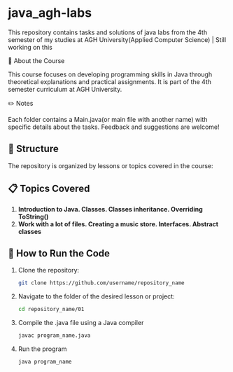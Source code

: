 # java_agh-labs
This repository contains tasks and solutions of java labs from the 4th semester of my studies at AGH University(Applied Computer Science) | Still working on this


📖 About the Course


This course focuses on developing programming skills in Java through theoretical explanations and practical assignments. It is part of the 4th semester curriculum at AGH University.

✏️ Notes


Each folder contains a Main.java(or main file with another name) with specific details about the tasks.
Feedback and suggestions are welcome!

## 📂 Structure

The repository is organized by lessons or topics covered in the course:


## 📋 Topics Covered

1. **Introduction to Java. Classes. Classes inheritance. Overriding ToString()** 
2. **Work with a lot of files. Creating a music store. Interfaces. Abstract classes** 


## 🚀 How to Run the Code

1. Clone the repository:
   ```bash
   git clone https://github.com/username/repository_name
2. Navigate to the folder of the desired lesson or project:
   ```bash
   cd repository_name/01
5. Compile the .java file using a Java compiler
   ```bash
   javac program_name.java
6. Run the program
    ```bash
    java program_name

